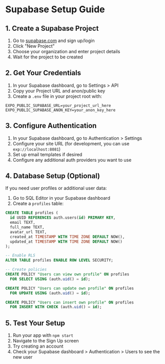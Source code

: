 # Supabase Setup Guide

## 1. Create a Supabase Project

1. Go to [supabase.com](https://supabase.com) and sign up/login
2. Click "New Project"
3. Choose your organization and enter project details
4. Wait for the project to be created

## 2. Get Your Credentials

1. In your Supabase dashboard, go to Settings > API
2. Copy your Project URL and anon/public key
3. Create a `.env` file in your project root with:

```
EXPO_PUBLIC_SUPABASE_URL=your_project_url_here
EXPO_PUBLIC_SUPABASE_ANON_KEY=your_anon_key_here
```

## 3. Configure Authentication

1. In your Supabase dashboard, go to Authentication > Settings
2. Configure your site URL (for development, you can use `exp://localhost:8081`)
3. Set up email templates if desired
4. Configure any additional auth providers you want to use

## 4. Database Setup (Optional)

If you need user profiles or additional user data:

1. Go to SQL Editor in your Supabase dashboard
2. Create a `profiles` table:

```sql
CREATE TABLE profiles (
  id UUID REFERENCES auth.users(id) PRIMARY KEY,
  email TEXT,
  full_name TEXT,
  avatar_url TEXT,
  created_at TIMESTAMP WITH TIME ZONE DEFAULT NOW(),
  updated_at TIMESTAMP WITH TIME ZONE DEFAULT NOW()
);

-- Enable RLS
ALTER TABLE profiles ENABLE ROW LEVEL SECURITY;

-- Create policies
CREATE POLICY "Users can view own profile" ON profiles
  FOR SELECT USING (auth.uid() = id);

CREATE POLICY "Users can update own profile" ON profiles
  FOR UPDATE USING (auth.uid() = id);

CREATE POLICY "Users can insert own profile" ON profiles
  FOR INSERT WITH CHECK (auth.uid() = id);
```

## 5. Test Your Setup

1. Run your app with `npm start`
2. Navigate to the Sign Up screen
3. Try creating an account
4. Check your Supabase dashboard > Authentication > Users to see the new user
